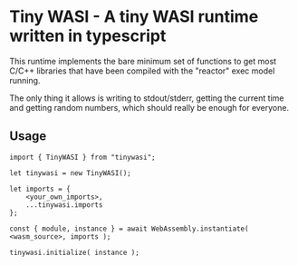 # Tiny WASI - A tiny WASI runtime written in typescript

This runtime implements the bare minimum set of functions to get most C/C++ libraries that have been compiled with the "reactor" exec model running.

The only thing it allows is writing to stdout/stderr, getting the current time and getting random numbers, which should really be enough for everyone.

## Usage

```
import { TinyWASI } from "tinywasi";

let tinywasi = new TinyWASI();

let imports = {
	<your_own_imports>,
	...tinywasi.imports
};

const { module, instance } = await WebAssembly.instantiate( <wasm_source>, imports );

tinywasi.initialize( instance );
```